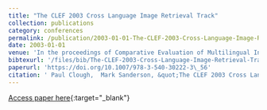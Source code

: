 ```yaml
---
title: "The CLEF 2003 Cross Language Image Retrieval Track"
collection: publications
category: conferences
permalink: /publication/2003-01-01-The-CLEF-2003-Cross-Language-Image-Retrieval-Track
date: 2003-01-01
venue: 'In the proceedings of Comparative Evaluation of Multilingual Information Access Systems, 4th Workshop of the Cross-Language Evaluation Forum, CLEF 2003, Trondheim, Norway, August 21-22, 2003, Revised Selected Papers'
bibtexurl: '/files/bib/The-CLEF-2003-Cross-Language-Image-Retrieval-Track.bib'
paperurl: 'https://doi.org/10.1007/978-3-540-30222-3\_56'
citation: ' Paul Clough,  Mark Sanderson, &quot;The CLEF 2003 Cross Language Image Retrieval Track.&quot; In the proceedings of Comparative Evaluation of Multilingual Information Access Systems, 4th Workshop of the Cross-Language Evaluation Forum, CLEF 2003, Trondheim, Norway, August 21-22, 2003, Revised Selected Papers, 2003.'
---
```

[Access paper here](https://doi.org/10.1007/978-3-540-30222-3\_56){:target="_blank"}

